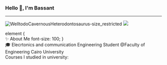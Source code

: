 ### Hello 👋, I'm Bassant
-------------------------------------------------------------------------------------------
![WelltodoCavernousHeterodontosaurus-size_restricted](https://user-images.githubusercontent.com/104600321/209235565-cde9751a-e864-45f5-9e0a-0781e8e90a9f.gif)
![](https://github.com/BassantAhmedElbakry/https://user-images.githubusercontent.com/104600321/209235565-cde9751a-e864-45f5-9e0a-0781e8e90a9f.gif)

element {
<br />✨ About Me
  font-size: 100;
}
<br />🎓 Elecrtonics and communication Engineering Student @Faculty of Engineering Cairo University
<br />Courses I studied in university:
<!--
**BassantAhmedElbakry/BassantAhmedElbakry** is a ✨ _special_ ✨ repository because its `README.md` (this file) appears on your GitHub profile.

Here are some ideas to get you started:

- 🔭 I’m currently working on ...
- 🌱 I’m currently learning ...
- 👯 I’m looking to collaborate on ...
- 🤔 I’m looking for help with ...
- 💬 Ask me about ...
- 📫 How to reach me: ...
- 😄 Pronouns: ...
- ⚡ Fun fact: ...
-->
